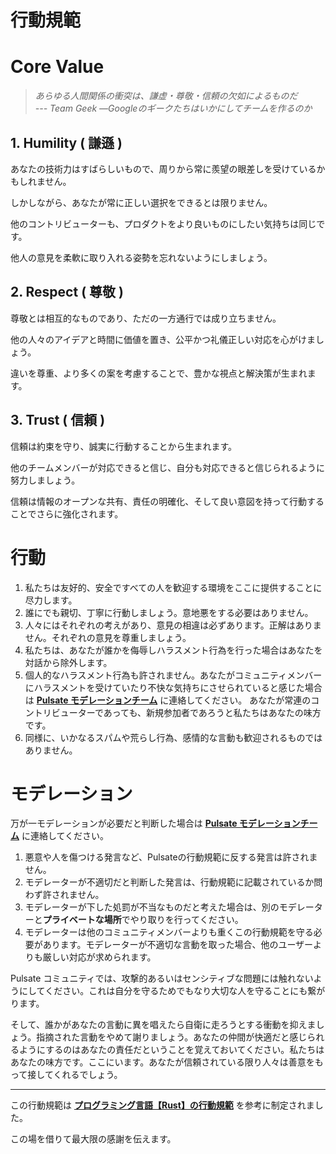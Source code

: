 # 行動規範

# Core Value

> *あらゆる人間関係の衝突は、謙虚・尊敬・信頼の欠如によるものだ  
> --- Team Geek ―Googleのギークたちはいかにしてチームを作るのか*

## 1. Humility ( 謙遜 )

あなたの技術力はすばらしいもので、周りから常に羨望の眼差しを受けているかもしれません。

しかしながら、あなたが常に正しい選択をできるとは限りません。

他のコントリビューターも、プロダクトをより良いものにしたい気持ちは同じです。

他人の意見を柔軟に取り入れる姿勢を忘れないようにしましょう。

## 2. Respect ( 尊敬 )

尊敬とは相互的なものであり、ただの一方通行では成り立ちません。

他の人々のアイデアと時間に価値を置き、公平かつ礼儀正しい対応を心がけましょう。

違いを尊重、より多くの案を考慮することで、豊かな視点と解決策が生まれます。

## 3. Trust ( 信頼 )

信頼は約束を守り、誠実に行動することから生まれます。

他のチームメンバーが対応できると信じ、自分も対応できると信じられるように努力しましょう。

信頼は情報のオープンな共有、責任の明確化、そして良い意図を持って行動することでさらに強化されます。

# 行動

1. 私たちは友好的、安全ですべての人を歓迎する環境をここに提供することに尽力します。
2. 誰にでも親切、丁寧に行動しましょう。意地悪をする必要はありません。
3. 人々にはそれぞれの考えがあり、意見の相違は必ずあります。正解はありません。それぞれの意見を尊重しましょう。
4. 私たちは、あなたが誰かを侮辱しハラスメント行為を行った場合はあなたを対話から除外します。
5. 個人的なハラスメント行為も許されません。あなたがコミュニティメンバーにハラスメントを受けていたり不快な気持ちにさせられていると感じた場合は [**Pulsate モデレーションチーム**][mod-email] に連絡してください。
あなたが常連のコントリビューターであっても、新規参加者であろうと私たちはあなたの味方です。
6. 同様に、いかなるスパムや荒らし行為、感情的な言動も歓迎されるものではありません。

# モデレーション

万が一モデレーションが必要だと判断した場合は [**Pulsate モデレーションチーム**][mod-email] に連絡してください。

1. 悪意や人を傷つける発言など、Pulsateの行動規範に反する発言は許されません。
2. モデレーターが不適切だと判断した発言は、行動規範に記載されているか問わず許されません。
3. モデレーターが下した処罰が不当なものだと考えた場合は、別のモデレーターと**プライベートな場所**でやり取りを行ってください。
4. モデレーターは他のコミュニティメンバーよりも重くこの行動規範を守る必要があります。モデレーターが不適切な言動を取った場合、他のユーザーよりも厳しい対応が求められます。

Pulsate コミュニティでは、攻撃的あるいはセンシティブな問題には触れないようにしてください。これは自分を守るためでもなり大切な人を守ることにも繋がります。

そして、誰かがあなたの言動に異を唱えたら自衛に走ろうとする衝動を抑えましょう。指摘された言動をやめて謝りましょう。あなたの仲間が快適だと感じられるようにするのはあなたの責任だということを覚えておいてください。私たちはあなたの味方です。ここにいます。あなたが信頼されている限り人々は善意をもって接してくれるでしょう。

---

この行動規範は [**プログラミング言語【Rust】の行動規範**](https://www.rust-lang.org/ja/policies/code-of-conduct) を参考に制定されました。

この場を借りて最大限の感謝を伝えます。

[mod-email]: mailto:moderation@pulsate.dev
